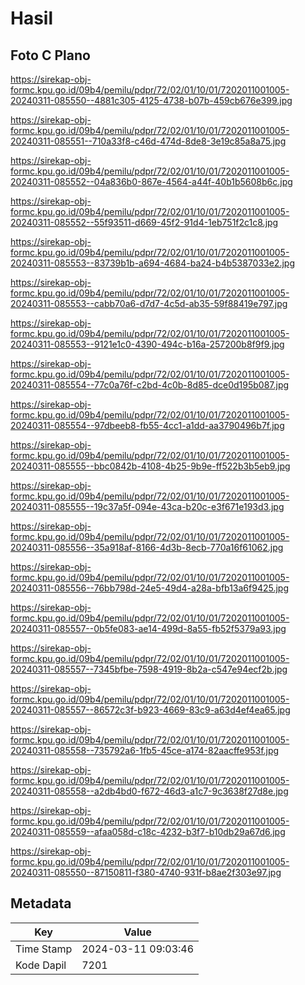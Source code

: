 # Hasil

## Foto C Plano

https://sirekap-obj-formc.kpu.go.id/09b4/pemilu/pdpr/72/02/01/10/01/7202011001005-20240311-085550--4881c305-4125-4738-b07b-459cb676e399.jpg

https://sirekap-obj-formc.kpu.go.id/09b4/pemilu/pdpr/72/02/01/10/01/7202011001005-20240311-085551--710a33f8-c46d-474d-8de8-3e19c85a8a75.jpg

https://sirekap-obj-formc.kpu.go.id/09b4/pemilu/pdpr/72/02/01/10/01/7202011001005-20240311-085552--04a836b0-867e-4564-a44f-40b1b5608b6c.jpg

https://sirekap-obj-formc.kpu.go.id/09b4/pemilu/pdpr/72/02/01/10/01/7202011001005-20240311-085552--55f93511-d669-45f2-91d4-1eb751f2c1c8.jpg

https://sirekap-obj-formc.kpu.go.id/09b4/pemilu/pdpr/72/02/01/10/01/7202011001005-20240311-085553--83739b1b-a694-4684-ba24-b4b5387033e2.jpg

https://sirekap-obj-formc.kpu.go.id/09b4/pemilu/pdpr/72/02/01/10/01/7202011001005-20240311-085553--cabb70a6-d7d7-4c5d-ab35-59f88419e797.jpg

https://sirekap-obj-formc.kpu.go.id/09b4/pemilu/pdpr/72/02/01/10/01/7202011001005-20240311-085553--9121e1c0-4390-494c-b16a-257200b8f9f9.jpg

https://sirekap-obj-formc.kpu.go.id/09b4/pemilu/pdpr/72/02/01/10/01/7202011001005-20240311-085554--77c0a76f-c2bd-4c0b-8d85-dce0d195b087.jpg

https://sirekap-obj-formc.kpu.go.id/09b4/pemilu/pdpr/72/02/01/10/01/7202011001005-20240311-085554--97dbeeb8-fb55-4cc1-a1dd-aa3790496b7f.jpg

https://sirekap-obj-formc.kpu.go.id/09b4/pemilu/pdpr/72/02/01/10/01/7202011001005-20240311-085555--bbc0842b-4108-4b25-9b9e-ff522b3b5eb9.jpg

https://sirekap-obj-formc.kpu.go.id/09b4/pemilu/pdpr/72/02/01/10/01/7202011001005-20240311-085555--19c37a5f-094e-43ca-b20c-e3f671e193d3.jpg

https://sirekap-obj-formc.kpu.go.id/09b4/pemilu/pdpr/72/02/01/10/01/7202011001005-20240311-085556--35a918af-8166-4d3b-8ecb-770a16f61062.jpg

https://sirekap-obj-formc.kpu.go.id/09b4/pemilu/pdpr/72/02/01/10/01/7202011001005-20240311-085556--76bb798d-24e5-49d4-a28a-bfb13a6f9425.jpg

https://sirekap-obj-formc.kpu.go.id/09b4/pemilu/pdpr/72/02/01/10/01/7202011001005-20240311-085557--0b5fe083-ae14-499d-8a55-fb52f5379a93.jpg

https://sirekap-obj-formc.kpu.go.id/09b4/pemilu/pdpr/72/02/01/10/01/7202011001005-20240311-085557--7345bfbe-7598-4919-8b2a-c547e94ecf2b.jpg

https://sirekap-obj-formc.kpu.go.id/09b4/pemilu/pdpr/72/02/01/10/01/7202011001005-20240311-085557--86572c3f-b923-4669-83c9-a63d4ef4ea65.jpg

https://sirekap-obj-formc.kpu.go.id/09b4/pemilu/pdpr/72/02/01/10/01/7202011001005-20240311-085558--735792a6-1fb5-45ce-a174-82aacffe953f.jpg

https://sirekap-obj-formc.kpu.go.id/09b4/pemilu/pdpr/72/02/01/10/01/7202011001005-20240311-085558--a2db4bd0-f672-46d3-a1c7-9c3638f27d8e.jpg

https://sirekap-obj-formc.kpu.go.id/09b4/pemilu/pdpr/72/02/01/10/01/7202011001005-20240311-085559--afaa058d-c18c-4232-b3f7-b10db29a67d6.jpg

https://sirekap-obj-formc.kpu.go.id/09b4/pemilu/pdpr/72/02/01/10/01/7202011001005-20240311-085550--87150811-f380-4740-931f-b8ae2f303e97.jpg


## Metadata

| Key        | Value               |
| ---------- | ------------------- |
| Time Stamp | 2024-03-11 09:03:46 |
| Kode Dapil | 7201                |



